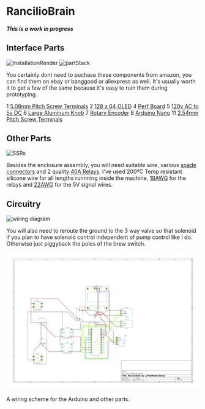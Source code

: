 # RancilioBrain
##### This is a work in progress

## Interface Parts
![InstallationRender](https://i.imgur.com/howaFJhh.png)
![partStack](https://i.imgur.com/dXTC4qBh.jpg)

You certainly dont need to puchase these components from amazon, you can find them on ebay or banggood or aliexpress as well. It's usually worth it to get a few of the same because it's easy to ruin them during prototyping. 

1 [5.08mm Pitch Screw Terminals](https://www.amazon.com/gp/product/B07DQNVLL8/ref=ppx_yo_dt_b_search_asin_title?ie=UTF8&psc=1)
2 [128 x 64 OLED](https://www.amazon.com/gp/product/B085WCRS7C/ref=ppx_yo_dt_b_search_asin_title?ie=UTF8&psc=1)
4 [Perf Board](https://www.amazon.com/Solderable-BreadBoard-matches-breadboards-1-85in/dp/B00LLO4Q7W/ref=sr_1_5?dchild=1&keywords=perforated+breadboard&qid=1601417642&sr=8-5)
5 [120v AC to 5v DC](https://www.amazon.com/gp/product/B07YXN8J6R/ref=ppx_yo_dt_b_search_asin_title?ie=UTF8&psc=1)
6 [Large Aluminum Knob](https://www.amazon.com/gp/product/B087M2QCC2/ref=ppx_yo_dt_b_search_asin_title?ie=UTF8&psc=1)
7 [Rotary Encoder](https://www.amazon.com/gp/product/B07DM2YMT4/ref=ppx_yo_dt_b_search_asin_title?ie=UTF8&psc=1)
8 [Arduino Nano](https://www.amazon.com/gp/product/B07KCH534K/ref=ppx_yo_dt_b_search_asin_title?ie=UTF8&psc=1)
11 [2.54mm Pitch Screw Terminals](https://www.amazon.com/gp/product/B07NSJV6NW/ref=ppx_yo_dt_b_search_asin_title?ie=UTF8&psc=1)


## Other Parts
![SSRs](https://i.imgur.com/JKYPX55h.jpg)

Besides the enclosure assembly, you will need suitable wire, various [spade connectors](https://www.amazon.com/gp/product/B078PMWNJC/ref=ppx_yo_dt_b_search_asin_title?ie=UTF8&psc=1) and 2 quality [40A Relays](https://www.amazon.com/gp/product/B00E1LC1VK/ref=ppx_yo_dt_b_search_asin_title?ie=UTF8&psc=1). I've used 200ºC Temp resistant silicone wire for all lengths runnning inside the machine, [18AWG](https://www.amazon.com/gp/product/B0746HMTPP/ref=ppx_yo_dt_b_search_asin_title?ie=UTF8&psc=1) for the relays and [22AWG](https://www.amazon.com/gp/product/B01M0O1NXM/ref=ppx_yo_dt_b_search_asin_title?ie=UTF8&psc=1) for the 5V signal wires.

## Circuitry
![wiring diagram](https://i.imgur.com/Tp9VdDOh.jpg)

You will also need to reroute the ground to the 3 way valve so that solenoid if you plan to have solenoid control independent of pump control like I do. Otherwise just piggyback the poles of the brew switch.

![board-cad](RancilioBrain-brd.svg)

A wiring scheme for the Arduino and other parts.
